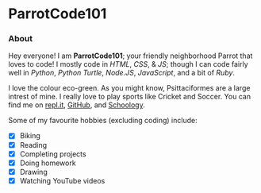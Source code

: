 # ParrotCode101 #


### **About** ###

Hey everyone! I am **ParrotCode101**; your friendly neighborhood Parrot that loves to code! I mostly code in _HTML_, _CSS_, & _JS_; though I  can code fairly well in _Python_, _Python Turtle_, _Node.JS_, _JavaScript_, and a bit of _Ruby_.

I love the colour eco-green. As you might know, Psittaciformes are a large intrest of mine. I really love to play sports like Cricket and Soccer. You can find me on [repl.it](http://repl.it/YashasShah), [GitHub](http://github.com/ParrotCode101), and [Schoology](https://henrico.schoology.com/user/56262070/info).

Some of my favourite hobbies (excluding coding) include:
- [x] Biking
- [x] Reading
- [x] Completing projects
- [x] Doing homework
- [x] Drawing
- [x] Watching YouTube videos
